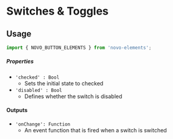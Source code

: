 # Switches & Toggles

## Usage
```javascript
import { NOVO_BUTTON_ELEMENTS } from 'novo-elements';
```

##### Properties
- `'checked' : Bool`
    * Sets the initial state to checked
- `'disabled' : Bool`
    * Defines whether the switch is disabled

#### Outputs
- `'onChange': Function`
    * An event function that is fired when a switch is switched
